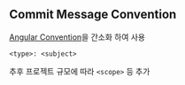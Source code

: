 ## Commit Message Convention
[Angular Convention][angular convention]을 간소화 하여 사용
```
<type>: <subject>
```
추후 프로젝트 규모에 따라 `<scope>` 등 추가

[angular convention]: https://github.com/angular/angular/blob/22b96b9/CONTRIBUTING.md#-commit-message-guidelines